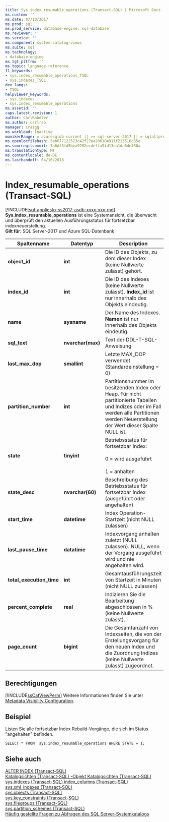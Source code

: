 ```yaml
---
title: Sys.index_resumable_operations (Transact-SQL) | Microsoft Docs
ms.custom: ''
ms.date: 07/10/2017
ms.prod: sql
ms.prod_service: database-engine, sql-database
ms.reviewer: ''
ms.service: ''
ms.component: system-catalog-views
ms.suite: sql
ms.technology:
- database-engine
ms.tgt_pltfrm: ''
ms.topic: language-reference
f1_keywords:
- sys.index_resumable_operations_TSQL
- sys.indexes_TSQL
dev_langs:
- TSQL
helpviewer_keywords:
- sys.indexes
- sys.index_resumable_operations
ms.assetid: ''
caps.latest.revision: 1
author: CarlRabeler
ms.author: carlrab
manager: craigg
ms.workload: Inactive
monikerRange: = azuresqldb-current || >= sql-server-2017 || = sqlallproducts-allversions
ms.openlocfilehash: 5ab677122523c42f27aa206104911f213510d35e
ms.sourcegitcommit: 7a6df3fd5bea9282ecdeffa94d13ea1da6def80a
ms.translationtype: MT
ms.contentlocale: de-DE
ms.lasthandoff: 04/16/2018
---
```

# <a name="indexresumableoperations-transact-sql"></a>Index_resumable_operations (Transact-SQL)
[!INCLUDE[tsql-appliesto-ss2017-asdb-xxxx-xxx-md](../../includes/tsql-appliesto-ss2017-asdb-xxxx-xxx-md.md)]
**Sys.index_resumable_operations** ist eine Systemansicht, die überwacht und überprüft den aktuellen Ausführungsstatus für fortsetzbar indexneuerstellung.  
**Gilt für**: SQL Server-2017 und Azure SQL-Datenbank 
  
|Spaltenname|Datentyp|Description|  
|-----------------|---------------|-----------------|  
|**object_id**|**int**|Die ID des Objekts, zu dem dieser Index (keine Nullwerte zulässt) gehört.|  
|**index_id**|**int**|Die ID des Indexes (keine Nullwerte zulässt). **Index_id** ist nur innerhalb des Objekts eindeutig.|
|**name**|**sysname**|Der Name des Indexes. **Namen** ist nur innerhalb des Objekts eindeutig.|  
|**sql_text**|**nvarchar(max)**|Text der DDL-T-SQL-Anweisung|
|**last_max_dop**|**smallint**|Letzte MAX_DOP verwendet (Standardeinstellung = 0)|
|**partition_number**|**int**|Partitionsnummer im besitzenden Index oder Heap. Für nicht partitionierte Tabellen und Indizes oder im Fall werden alle Partitionen werden Neuerstellung der Wert dieser Spalte NULL ist.|
|**state**|**tinyint**|Betriebsstatus für fortsetzbar Index:<br /><br />0 = wird ausgeführt<br /><br />1 = anhalten|
|**state_desc**|**nvarchar(60)**|Beschreibung des Betriebsstatus für fortsetzbar Index (ausgeführt oder angehalten)|  
|**start_time**|**datetime**|Index Operation-Startzeit (nicht NULL zulassen)|
|**last_pause_time**|**datatime**| Indexvorgang anhalten zuletzt (NULL zulassen). NULL, wenn der Vorgang ausgeführt wird und nie angehalten wird.|
|**total_execution_time**|**int**|Gesamtausführungszeit von Startzeit in Minuten (nicht NULL zulassen)|
|**percent_complete**|**real**|Indizieren Sie die Bearbeitung abgeschlossen in % (keine Nullwerte zulässt).|
|**page_count**|**bigint**|Die Gesamtanzahl von Indexseiten, die von der Erstellungsvorgang für den neuen Index und die Zuordnung Indizes (keine Nullwerte zulässt) zugeordnet. 

## <a name="permissions"></a>Berechtigungen  
 [!INCLUDE[ssCatViewPerm](../../includes/sscatviewperm-md.md)] Weitere Informationen finden Sie unter [Metadata Visibility Configuration](../../relational-databases/security/metadata-visibility-configuration.md).  
   
## <a name="example"></a>Beispiel  
 Listen Sie alle fortsetzbar Index Rebuild-Vorgänge, die sich im Status "angehalten" befinden. 
  
```  
SELECT * FROM  sys.index_resumable_operations WHERE STATE = 1;  
```  
  
## <a name="see-also"></a>Siehe auch 
 [ALTER INDEX &#40;Transact-SQL&#41;](../../t-sql/statements/alter-index-transact-sql.md)    
 [Katalogsichten &#40;Transact-SQL&#41; ](catalog-views-transact-sql.md) [-Objekt Katalogsichten &#40;Transact-SQL&#41; ](object-catalog-views-transact-sql.md) [sys.indexes &#40;Transact-SQL&#41; ](sys-xml-indexes-transact-sql.md) [index_columns &#40;Transact-SQL&#41;](sys-index-columns-transact-sql.md)   
 [sys.xml_indexes &#40;Transact-SQL&#41;](sys-xml-indexes-transact-sql.md)   
 [sys.objects &#40;Transact-SQL&#41;](sys-index-columns-transact-sql.md)   
 [sys.key_constraints &#40;Transact-SQL&#41;](sys-key-constraints-transact-sql.md)   
 [sys.filegroups &#40;Transact-SQL&#41;](sys-filegroups-transact-sql.md)   
 [sys.partition_schemes &#40;Transact-SQL&#41;](sys-partition-schemes-transact-sql.md)   
 [Häufig gestellte Fragen zu Abfragen des SQL Server-Systemkatalogs](querying-the-sql-server-system-catalog-faq.md)   
  
